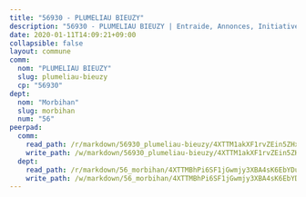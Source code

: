 ```yaml
---
title: "56930 - PLUMELIAU BIEUZY"
description: "56930 - PLUMELIAU BIEUZY | Entraide, Annonces, Initiatives"
date: 2020-01-11T14:09:21+09:00
collapsible: false
layout: commune
comm:
  nom: "PLUMELIAU BIEUZY"
  slug: plumeliau-bieuzy
  cp: "56930"
dept:
  nom: "Morbihan"
  slug: morbihan
  num: "56"
peerpad:
  comm:
    read_path: /r/markdown/56930_plumeliau-bieuzy/4XTTM1akXF1rvZEin5ZHxe2weFG8FhxFNV7tFaJV3BZkbb1wQ
    write_path: /w/markdown/56930_plumeliau-bieuzy/4XTTM1akXF1rvZEin5ZHxe2weFG8FhxFNV7tFaJV3BZkbb1wQ-K3TgV4gAyE17tZB61EMGga8qpfBzTfYVYhpix2qcJ9DyQNQNWfqkjKyDhhr9crjnRN3egtC1snr6fSR5PfhVLg3PHh8wGga6wrkqcpDnAhHxavefwYpL6ra4WaUaez9gKXoAu6P4
  dept:
    read_path: /r/markdown/56_morbihan/4XTTMBhPi6SF1jGwmjy3XBA4sK6EbYDun44EYwF3irZ7aBa5U
    write_path: /w/markdown/56_morbihan/4XTTMBhPi6SF1jGwmjy3XBA4sK6EbYDun44EYwF3irZ7aBa5U-K3TgV3HyhWtqSpmJ2GGLPRtHigVTcxkFRVLMX5R66UyRAN55PNUQgmTNwaDuJmWps9EVWQzncDySYbA7Pg7qEdRXsayrZysPHK4HeKM3FG1U8vQvyUvaDoFo4L4Z8coFC71q4zES
---
```


